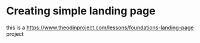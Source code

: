 # Creating simple landing page

this is a https://www.theodinproject.com/lessons/foundations-landing-page project